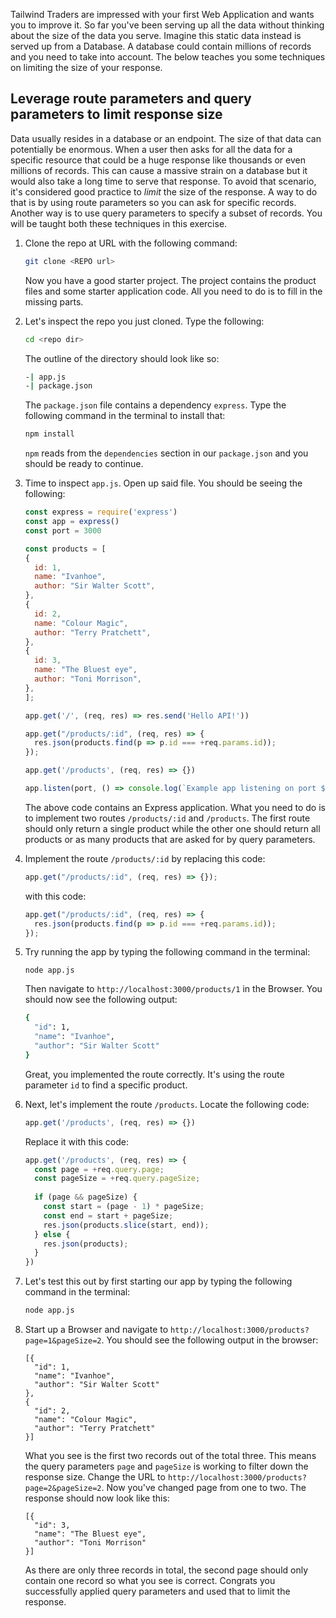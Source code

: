 Tailwind Traders are impressed with your first Web Application and wants you to improve it. So far you've been serving up all the data without thinking about the size of the data you serve. Imagine this static data instead is served up from a Database. A database could contain millions of records and you need to take into account. The below teaches you some techniques on limiting the size of your response.

## Leverage route parameters and query parameters to limit response size

Data usually resides in a database or an endpoint. The size of that data can potentially be enormous. When a user then asks for all the data for a specific resource that could be a huge response like thousands or even millions of records. This can cause a massive strain on a database but it would also take a long time to serve that response. To avoid that scenario, it's considered good practice to *limit* the size of the response. A way to do that is by using route parameters so you can ask for specific records. Another way is to use query parameters to specify a subset of records. You will be taught both these techniques in this exercise.  

1. Clone the repo at URL with the following command:

   ```bash
   git clone <REPO url>
   ```

   Now you have a good starter project. The project contains the product files and some starter application code. All you need to do is to fill in the missing parts.

1. Let's inspect the repo you just cloned. Type the following:

   ```bash
   cd <repo dir>
   ```

   The outline of the directory should look like so:

   ```bash
   -| app.js
   -| package.json
   ```

   The `package.json` file contains a dependency `express`. Type the following command in the terminal to install that:

   ```bash
   npm install
   ```

   `npm` reads from the `dependencies` section in our `package.json` and you should be ready to continue.

1. Time to inspect `app.js`. Open up said file. You should be seeing the following:

   ```javascript
   const express = require('express')
   const app = express()
   const port = 3000

   const products = [
   {
     id: 1,
     name: "Ivanhoe",
     author: "Sir Walter Scott",
   },
   {
     id: 2,
     name: "Colour Magic",
     author: "Terry Pratchett",
   },
   {
     id: 3,
     name: "The Bluest eye",
     author: "Toni Morrison",
   },
   ];

   app.get('/', (req, res) => res.send('Hello API!'))

   app.get("/products/:id", (req, res) => {
     res.json(products.find(p => p.id === +req.params.id));
   });

   app.get('/products', (req, res) => {})

   app.listen(port, () => console.log(`Example app listening on port ${port}!`))
   ```

   The above code contains an Express application. What you need to do is to implement two routes `/products/:id` and `/products`. The first route should only return a single product while the other one should return all products or as many products that are asked for by query parameters.

1. Implement the route `/products/:id` by replacing this code:

   ```javascript
   app.get("/products/:id", (req, res) => {});
   ```

   with this code:

   ```javascript
   app.get("/products/:id", (req, res) => {
     res.json(products.find(p => p.id === +req.params.id));
   });
   ```

1. Try running the app by typing the following command in the terminal:

   ```output
   node app.js
   ```

   Then navigate to `http://localhost:3000/products/1` in the Browser. You should now see the following output:

   ```bash
   {
     "id": 1,
     "name": "Ivanhoe",
     "author": "Sir Walter Scott"
   }
   ```

   Great, you implemented the route correctly. It's using the route parameter `id` to find a specific product.

1. Next, let's implement the route `/products`. Locate the following code:

   ```javascript
   app.get('/products', (req, res) => {})
   ```

   Replace it with this code:

   ```javascript
   app.get('/products', (req, res) => {
     const page = +req.query.page;
     const pageSize = +req.query.pageSize;
  
     if (page && pageSize) {
       const start = (page - 1) * pageSize;
       const end = start + pageSize;
       res.json(products.slice(start, end));
     } else {
       res.json(products);
     }
   })
   ```

1. Let's test this out by first starting our app by typing the following command in the terminal:

   ```bash
   node app.js
   ```

1. Start up a Browser and navigate to `http://localhost:3000/products?page=1&pageSize=2`. You should see the following output in the browser:

   ```output
   [{
     "id": 1,
     "name": "Ivanhoe",
     "author": "Sir Walter Scott"
   },
   {
     "id": 2,
     "name": "Colour Magic",
     "author": "Terry Pratchett"
   }]
   ```

   What you see is the first two records out of the total three. This means the query parameters `page` and `pageSize` is working to filter down the response size. Change the URL to `http://localhost:3000/products?page=2&pageSize=2`. Now you've changed page from one to two. The response should now look like this:

   ```output
   [{
     "id": 3,
     "name": "The Bluest eye",
     "author": "Toni Morrison"
   }]
   ```

   As there are only three records in total, the second page should only contain one record so what you see is correct. Congrats you successfully applied query parameters and used that to limit the response.
